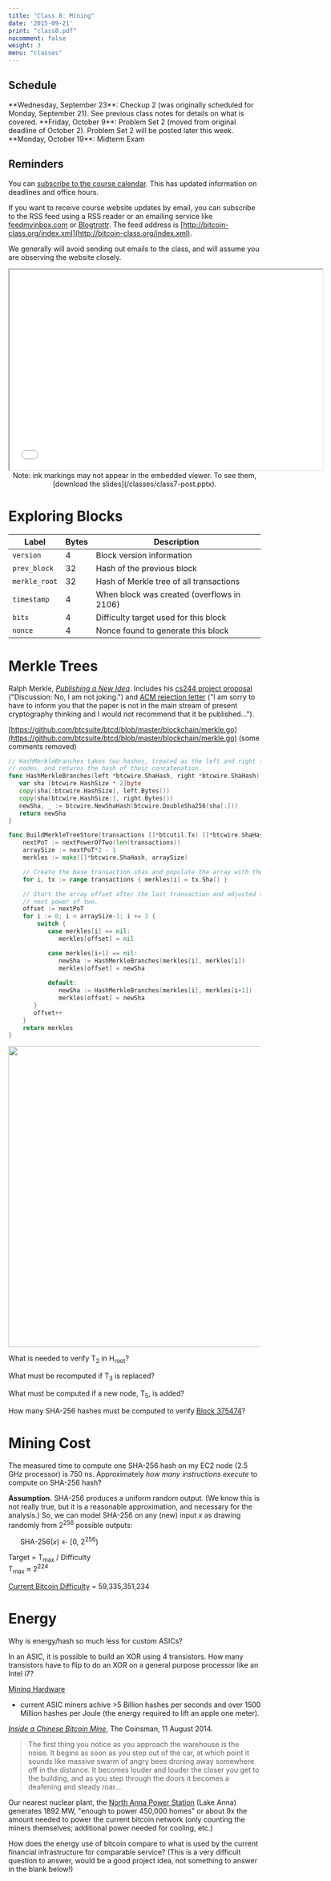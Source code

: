 ```yaml
---
title: "Class 8: Mining"
date: '2015-09-21'
print: "class8.pdf"
nocomment: false
weight: 3
menu: "classes"
---
```


## Schedule

   <div class="todo">
**Wednesday, September 23**: Checkup 2 (was originally scheduled for Monday, September 21).  See previous class notes for details on what is covered.  
**Friday, October 9**: Problem Set 2 (moved from original deadline of October 2).  Problem Set 2 will be posted later this week.  
**Monday, October 19**: Midterm Exam
   </div>

## Reminders

You can [subscribe to the course
calendar](https://www.google.com/calendar/ical/rmjagdrnmu3a9h2q5199lg4t28%40group.calendar.google.com/public/basic.ics).
This has updated information on deadlines and office hours.

If you want to receive course website updates by email, you can
subscribe to the RSS feed using a RSS reader or an emailing service like
[feedmyinbox.com](https://www.feedmyinbox.com/) or
[Blogtrottr](http://blogtrottr.com/).  The feed address is
[http://bitcoin-class.org/index.xml](http://bitcoin-class.org/index.xml).

<!--more-->

We generally will avoid sending out emails to the class, and will assume
you are observing the website closely.  

<center>
<iframe src="//www.slideshare.net/slideshow/embed_code/key/ir3gwqoaGyncK4"
width="625" height="400" frameborder="2" marginwidth="0"
marginheight="0" scrolling="no"></iframe>

   <div class="caption">
Note: ink markings may not appear in the
embedded viewer.  To see them, [download the slides](/classes/class7-post.pptx).
   </div>

</center>

# Exploring Blocks

|**Label**|**Bytes**|**Description**|
|--|:--|--|
|`version`|4|Block version information|
|`prev_block`|32|Hash of the previous block|
|`merkle_root`|32|Hash of Merkle tree of all transactions|
|`timestamp`|4|When block was created (overflows in 2106)|
|`bits`|4|Difficulty target used for this block|
|`nonce`|4|Nonce found to generate this block|

# Merkle Trees

Ralph Merkle, [_Publishing a New Idea_](http://merkle.com/1974/).
Includes his [cs244 project
proposal](http://merkle.com/1974/FirstCS244projectProposal.pdf)
("Discussion: No, I am not joking.") and [ACM rejection
letter](http://merkle.com/1974/ExpertLetter.pdf) ("I am sorry to have to
inform you that the paper is not in the main stream of present
cryptography thinking and I would not recommend that it be
published...").

[https://github.com/btcsuite/btcd/blob/master/blockchain/merkle.go](https://github.com/btcsuite/btcd/blob/master/blockchain/merkle.go) (some comments removed)

```go
// HashMerkleBranches takes two hashes, treated as the left and right tree
// nodes, and returns the hash of their concatenation. 
func HashMerkleBranches(left *btcwire.ShaHash, right *btcwire.ShaHash) *btcwire.ShaHash {
   var sha [btcwire.HashSize * 2]byte
   copy(sha[:btcwire.HashSize], left.Bytes())
   copy(sha[btcwire.HashSize:], right.Bytes())
   newSha, _ := btcwire.NewShaHash(btcwire.DoubleSha256(sha[:]))
   return newSha
}

func BuildMerkleTreeStore(transactions []*btcutil.Tx) []*btcwire.ShaHash {
    nextPoT := nextPowerOfTwo(len(transactions))
    arraySize := nextPoT*2 - 1
    merkles := make([]*btcwire.ShaHash, arraySize)

    // Create the base transaction shas and populate the array with them.
    for i, tx := range transactions { merkles[i] = tx.Sha() }

    // Start the array offset after the last transaction and adjusted to the
    // next power of two.
    offset := nextPoT
    for i := 0; i < arraySize-1; i += 2 {
        switch {
           case merkles[i] == nil: 
              merkles[offset] = nil

           case merkles[i+1] == nil:
              newSha := HashMerkleBranches(merkles[i], merkles[i])
              merkles[offset] = newSha
       
           default:
              newSha := HashMerkleBranches(merkles[i], merkles[i+1])
              merkles[offset] = newSha
       }
       offset++
    }
    return merkles
}
```

<a href="/merkle.png"><img src="/merkle.png" width=600></a>

What is needed to verify <span class="math">T<sub>2</sub></span> in <span class="math">H<sub>root</sub></span>?
<div class="gap"></div>


What must be recomputed if <span class="math">T<sub>3</sub></span> is replaced?
<div class="gap"></div>

What must be computed if a new node, <span class="math">T<sub>5</sub></span>, is added?
<div class="gap"></div>

How many SHA-256 hashes must be computed to verify [Block 375474](https://blockexplorer.com/block/00000000000000000a02a2bf9d7b366e226160b8412830e6d72061ea7712d970)?
<div class="gap"></div>


# Mining Cost

The measured time to compute one SHA-256 hash on my EC2 node (2.5 GHz
processor) is 750 ns.  Approximately _how many instructions execute_ to
compute on SHA-256 hash?
<div class="gap"></div>

**Assumption.** SHA-256 produces a uniform random output.  (We know this
  is not really true, but it is a reasonable approximation, and
  necessary for the analysis.)  So, we can model SHA-256 on any (new)
  input <span class="math">_x_</span> as drawing randomly from 2<sup>256</sup> possible outputs:

&nbsp;&nbsp;&nbsp;&nbsp;&nbsp;&nbsp;SHA-256(<span class="math">_x_</span>) &larr; [0, 2<sup>256</sup>)

<span class="math">Target = T<sub>max</sub> / Difficulty</span>  
<span class="math">T<sub>max</sub> &approx; 2<sup>224</sup>

[Current Bitcoin Difficulty](https://bitcoinwisdom.com/bitcoin/difficulty) = 59,335,351,234

# Energy

Why is energy/hash so much less for custom ASICs? 
<div class="gap"></div>

In an ASIC, it is possible to build an XOR using 4 transistors.  How
many transistors have to flip to do an XOR on a general purpose
processor like an Intel i7?
<div class="gap"></div>

[Mining Hardware](https://en.bitcoin.it/wiki/Mining_hardware_comparison)
- current ASIC miners achive >5 Billion hashes per seconds and over 1500
Million hashes per Joule (the energy required to lift an apple one
meter).

[_Inside a Chinese Bitcoin Mine_](http://www.thecoinsman.com/2014/08/bitcoin/inside-chinese-bitcoin-mine/), The Coinsman, 11 August 2014.

> The first thing you notice as you approach the warehouse is the noise. It begins as soon as you step out of the car, at which point it sounds like massive swarm of angry bees droning away somewhere off in the distance. It becomes louder and louder the closer you get to the building, and as you step through the doors it becomes a deafening and steady roar...

Our nearest nuclear plant, the [North Anna Power
Station](https://www.dom.com/corporate/what-we-do/electricity/generation/nuclear/north-anna-power-station)
(Lake Anna) generates 1892 MW, "enough to power 450,000 homes" or about
9x the amount needed to power the current bitcoin network (only counting
the miners themselves; additional power needed for cooling, etc.)

How does the energy use of bitcoin compare to what is used by the
current financial infrastructure for comparable service?  (This is a
very difficult question to answer, would be a good project idea, not
something to answer in the blank below!)

<div class="gap"></div>

